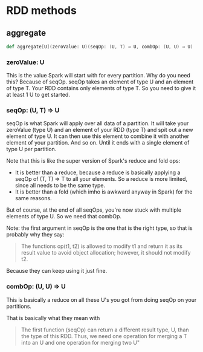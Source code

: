 # RDD methods

## aggregate

```scala
def aggregate[U](zeroValue: U)(seqOp: (U, T) ⇒ U, combOp: (U, U) ⇒ U)
```

### zeroValue: U
This is the value Spark will start with for every partition. Why do you need this? Because of seqOp. seqOp takes an element of type U and an element of type T. Your RDD contains only elements of type T. So you need to give it at least 1 U to get started.

### seqOp: (U, T) ⇒ U

seqOp is what Spark will apply over all data of a partition. It will take your zeroValue (type U) and an element of your RDD (type T) and spit out a new element of type U. It can then use this element to combine it with another element of your partition. And so on. Until it ends with a single element of type U per partition.

Note that this is like the super version of Spark's reduce and fold ops:

- It is better than a reduce, because a reduce is basically applying a seqOp of (T, T) ⇒ T to all your elements. So a reduce is more limited, since all needs to be the same type.
- It is better than a fold (which imho is awkward anyway in Spark) for the same reasons.

But of course, at the end of all seqOps, you're now stuck with multiple elements of type U. So we need that combOp.

Note: the first argument in seqOp is the one that is the right type, so that is probably why they say:

> The functions op(t1, t2) is allowed to modify t1 and return it as its result value to avoid object allocation; however, it should not modify t2.

Because they can keep using it just fine.

### combOp: (U, U) ⇒ U

This is basically a reduce on all these U's you got from doing seqOp on your partitions.

That is basically what they mean with

> The first function (seqOp) can return a different result type, U, than the type of this RDD. Thus, we need one operation for merging a T into an U and one operation for merging two U"